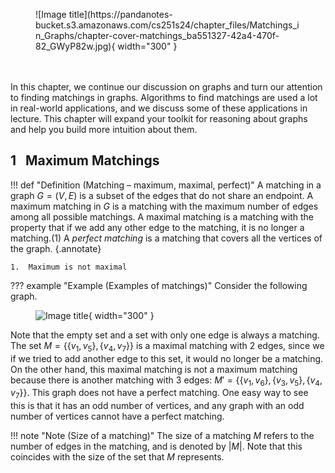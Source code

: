 <figure markdown="span">
  ![Image title](https://pandanotes-bucket.s3.amazonaws.com/cs251s24/chapter_files/Matchings_in_Graphs/chapter-cover-matchings_ba551327-42a4-470f-82_GWyP82w.jpg){ width="300" }
</figure> 
<br> <br>
In this chapter, we continue our discussion on graphs and turn our attention to finding matchings in graphs. Algorithms to find matchings are used a lot in real-world applications, and we discuss some of these applications in lecture. This chapter will expand your toolkit for reasoning about graphs and help you build more intuition about them.

## 1&nbsp;&nbsp;&nbsp;Maximum Matchings
!!! def "Definition (Matching – maximum, maximal, perfect)"
    A matching in a graph $G=(V,E)$ is a subset of the edges that do not share an endpoint. A maximum matching in $G$ is a matching with the maximum number of edges among all possible matchings. A maximal matching is a matching with the property that if we add any other edge to the matching, it is no longer a matching.(1) A *perfect matching* is a matching that covers all the vertices of the graph. 
    {.annotate}

    1.  Maximum is not maximal

??? example "Example (Examples of matchings)"
    Consider the following graph.
    <figure markdown="span">
    ![Image title](https://pandanotes-bucket.s3.amazonaws.com/cs251s24/chapter_files/Matchings_in_Graphs/matchings-example_3d0e2e77-c246-4b32-8c3c-a1c_6fAOxJH.png){ width="300" }
    </figure> 
    Note that the empty set and a set with only one edge is always a matching. The set $M = \{\{v_1, v_5\}, \{v_4,v_7\}\}$ is a maximal matching with 2 edges, since we if we tried to add another edge to this set, it would no longer be a matching. On the other hand, this maximal matching is not a maximum matching because there is another matching with 3 edges: $M' = \{ \{v_1,v_6\}, \{v_3,v_5\}, \{v_4,v_7\} \}$. This graph does not have a perfect matching. One easy way to see this is that it has an odd number of vertices, and any graph with an odd number of vertices cannot have a perfect matching.

!!! note "Note (Size of a matching)"
    The size of a matching $M$ refers to the number of edges in the matching, and is denoted by $|M|$. Note that this coincides with the size of the set that $M$ represents.

